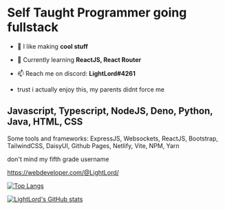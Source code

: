 
# Self Taught Programmer going fullstack

- 🔭 I like making **cool stuff**

- 🌱 Currently learning **ReactJS, React Router**

- 📫 Reach me on discord: **LightLord#4261**

- trust i actually enjoy this, my parents didnt force me

## Javascript, Typescript, NodeJS, Deno, Python, Java, HTML, CSS

Some tools and frameworks: ExpressJS, Websockets, ReactJS, Bootstrap, TailwindCSS, DaisyUI, Github Pages, Netlify, Vite, NPM, Yarn 

don't mind my fifth grade username

https://webdeveloper.com/@LightLord/

[![Top Langs](https://github-readme-stats.vercel.app/api/top-langs/?username=LightLordYT&layout=compact)]()

[![LightLord's GitHub stats](https://github-readme-stats.vercel.app/api?username=LightLordYT)]()

